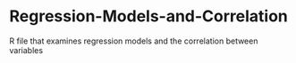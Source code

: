 # Regression-Models-and-Correlation
R file that examines regression models and the correlation between variables
